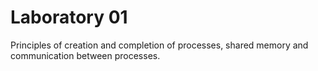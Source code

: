 # Laboratory 01
Principles of creation and completion of processes, shared memory and communication between processes.
